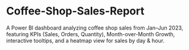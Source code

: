 # Coffee-Shop-Sales-Report
A Power BI dashboard analyzing coffee shop sales from Jan–Jun 2023, featuring KPIs (Sales, Orders, Quantity), Month-over-Month Growth, interactive tooltips, and a heatmap view for sales by day &amp; hour. 
